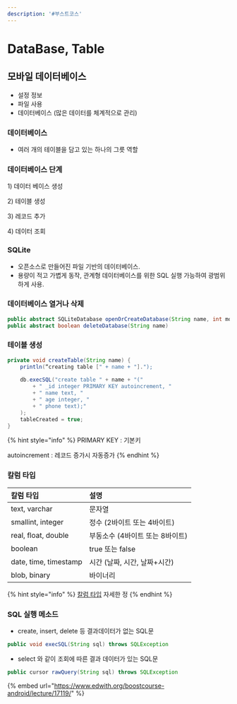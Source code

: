 ```yaml
---
description: '#부스트코스'
---
```


# DataBase, Table

## 모바일 데이터베이스 

* 설정 정보 
* 파일 사용 
* 데이터베이스 \(많은 데이터를 체계적으로 관리\) 

### 데이터베이스 

* 여러 개의 테이블을 담고 있는 하나의 그릇 역할 

### 데이터베이스 단계 

1\) 데이터 베이스 생성 

2\) 테이블 생성 

3\) 레코드 추가

4\) 데이터 조회 

### SQLite 

* 오픈소스로 만들어진 파일 기반의 데이터베이스. 
* 용량이 적고 가볍게 동작, 관계형 데이터베이스를 위한 SQL 실행 가능하여 광범위하게 사용. 



### 데이터베이스 열거나 삭제 

```java
public abstract SQLiteDatabase openOrCreateDatabase(String name, int mode, SQLiteDatabase.CursorFactory factory)
public abstract boolean deleteDatabase(String name)
```

### 테이블 생성 

```java
private void createTable(String name) {
    println(“creating table [" + name + "].");
 
    db.execSQL("create table " + name + "(" 
        + " _id integer PRIMARY KEY autoincrement, " 
        + " name text, "
        + " age integer, "
        + " phone text);" 
    );
    tableCreated = true;
}
```

{% hint style="info" %}
PRIMARY KEY : 기본키 

autoincrement : 레코드 증가시 자동증가 
{% endhint %}

### 칼럼 타입 

| 칼럼 타입 | 설명  |
| :--- | :--- |
| text, varchar | 문자열  |
| smallint, integer  | 정수 \(2바이트 또는 4바이트\)  |
| real, float, double  | 부동소수 \(4바이트 또는 8바이트\)  |
| boolean  | true 또는 false  |
| date, time, timestamp | 시간 \(날짜, 시간, 날짜+시간\)  |
| blob, binary | 바이너리  |

{% hint style="info" %}
[칼럼 타입](https://www.sqlite.org/datatype3.html) 자세한 정
{% endhint %}

### SQL 실행 메소드 

* create, insert, delete 등 결과데이터가 없는 SQL문 

```java
public void execSQL(String sql) throws SQLException 
```

* select 와 같이 조회에 따른 결과 데이터가 있는 SQL문 

```java
public cursor rawQuery(String sql) throws SQLException 
```



{% embed url="https://www.edwith.org/boostcourse-android/lecture/17119/" %}



